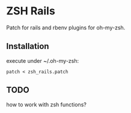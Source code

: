 # ZSH Rails
Patch for rails and rbenv plugins for oh-my-zsh.

## Installation
execute under ~/.oh-my-zsh:
```shell
patch < zsh_rails.patch
```

## TODO
how to work with zsh functions?
